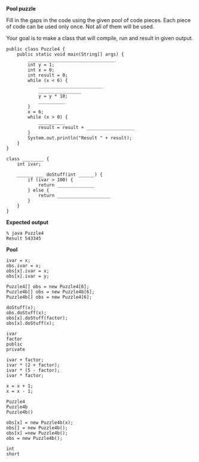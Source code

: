 **Pool puzzle**

Fill in the gaps in the code using the given pool of code pieces.
Each piece of code can be used only once.
Not all of them will be used.

Your goal is to make a class that will compile, run and result in given output.

    public class Puzzle4 {
        public static void main(String[] args) {
            _________________________________
            int y = 1;
            int x = 0;
            int result = 0;
            while (x < 6) {
                ________________________
                ________________
                y = y * 10;
                __________
            }
            x = 6;
            while (x > 0) {
                __________
                result = result + __________________
            }
            System.out.println("Result " + result);
        }
    }
    
    class ________ {
        int ivar;
    
        ______ ___ doStuff(int ______) {
            if (ivar > 100) {
                return ______________
            } else {
                return ____________________
            }
        }
    }

**Expected output**

    % java Puzzle4
    Result 543345
    
**Pool**

    ivar = x;
    obs.ivar = x;
    obs[x].ivar = x;
    obs[x].ivar = y;
<!-- -->
    Puzzle4[] obs = new Puzzle4[6];
    Puzzle4b[] obs = new Puzzle4b[6];
    Puzzle4b[] obs = new Puzzle4[6];
<!-- -->
    doStuff(x);
    obs.doStuff(x);
    obs[x].doStuff(factor);
    obs[x].doStuff(x);
<!-- -->
    ivar
    factor
    public
    private
<!-- -->
    ivar + factor;
    ivar * (2 + factor);
    ivar * (5 - factor);
    ivar * factor; 
<!-- -->
    x = x + 1;
    x = x - 1;
<!-- -->
    Puzzle4
    Puzzle4b
    Puzzle4b()
<!-- -->
    obs[x] = new Puzzle4b(x);
    obs[] = new Puzzle4b();
    obs[x] =new Puzzle4b();
    obs = new Puzzle4b();
<!-- -->
    int
    short